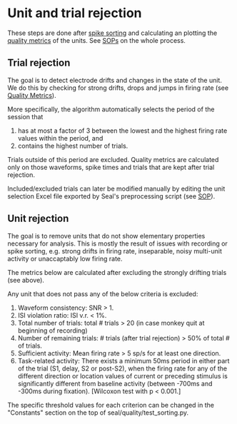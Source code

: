 # Unit and trial rejection

These steps are done after [spike sorting](https://github.com/davidsamu/seal/blob/master/doc/SOPs/Spike%20sorting%20SOPs.md) and calculating an plotting the [quality metrics](https://github.com/davidsamu/seal/blob/master/doc/Preprocessing%20methods/Quality%20metrics.md) of the units. See [SOPs](https://github.com/davidsamu/seal/blob/master/doc/SOPs/Preprocessing%20SOPs.md) on the whole process.


## Trial rejection

The goal is to detect electrode drifts and changes in the state of the unit. We do this by checking for strong drifts, drops and jumps in firing rate (see [Quality Metrics](https://github.com/davidsamu/seal/blob/master/doc/Preprocessing%20methods/Quality%20metrics.md)). 

More specifically, the algorithm automatically selects the period of the session that

1. has at most a factor of 3 between the lowest and the highest firing rate values within the period, and
2. contains the highest number of trials.

Trials outside of this period are excluded. Quality metrics are calculated only on those waveforms, spike times and trials that are kept after trial rejection. 

Included/excluded trials can later be modified manually by editing the unit selection Excel file exported by Seal's preprocessing script (see [SOP](https://github.com/davidsamu/seal/blob/master/doc/SOPs/Preprocessing%20SOPs.md)).


## Unit rejection

The goal is to remove units that do not show elementary properties necessary for analysis. This is mostly the result of issues with recording or spike sorting, e.g. strong drifts in firing rate, inseparable, noisy multi-unit activity or unaccaptably low firing rate.

The metrics below are calculated after excluding the strongly drifting trials (see above).

Any unit that does not pass any of the below criteria is excluded:

1. Waveform consistency: SNR > 1.
2. ISI violation ratio: ISI v.r. < 1%.
3. Total number of trials: total # trials > 20 (in case monkey quit at beginning of recording)
4. Number of remaining trials: # trials (after trial rejection) > 50% of total # of trials.
5. Sufficient activity: Mean firing rate > 5 sp/s for at least one direction.
6. Task-related activity: There exists a minimum 50ms period in either part of the trial (S1, delay, S2 or post-S2), when the firing rate for any of the different direction or location values of current or preceding stimulus is significantly different from baseline activity (between -700ms and -300ms during fixation). [Wilcoxon test with p < 0.001.]

The specific threshold values for each criterion can be changed in the "Constants" section on the top of seal/quality/test_sorting.py.
